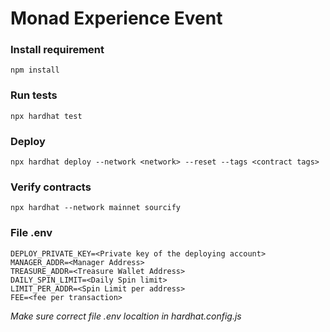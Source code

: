 # Monad Experience Event

### Install requirement
```
npm install
```
### Run tests

```
npx hardhat test
```

### Deploy

```
npx hardhat deploy --network <network> --reset --tags <contract tags>
```

### Verify contracts

```
npx hardhat --network mainnet sourcify
```

### File .env

```
DEPLOY_PRIVATE_KEY=<Private key of the deploying account>
MANAGER_ADDR=<Manager Address>
TREASURE_ADDR=<Treasure Wallet Address>
DAILY_SPIN_LIMIT=<Daily Spin limit>
LIMIT_PER_ADDR=<Spin Limit per address>
FEE=<fee per transaction>
```

_Make sure correct file .env localtion in hardhat.config.js_
